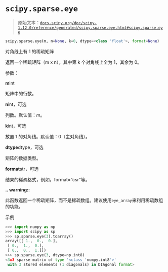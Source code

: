# `scipy.sparse.eye`

> 原始文本：[`docs.scipy.org/doc/scipy-1.12.0/reference/generated/scipy.sparse.eye.html#scipy.sparse.eye`](https://docs.scipy.org/doc/scipy-1.12.0/reference/generated/scipy.sparse.eye.html#scipy.sparse.eye)

```py
scipy.sparse.eye(m, n=None, k=0, dtype=<class 'float'>, format=None)
```

对角线上有 1 的稀疏矩阵

返回一个稀疏矩阵（m x n），其中第 k 个对角线上全为 1，其余为 0。

参数：

**m**int

矩阵中的行数。

**n**int，可选

列数。默认值：*m*。

**k**int，可选

放置 1 的对角线。默认值：0（主对角线）。

**dtype**dtype，可选

矩阵的数据类型。

**format**str，可选

结果的稀疏格式，例如，format=”csr”等。

**.. warning::**

此函数返回一个稀疏矩阵，而不是稀疏数组。建议使用`eye_array`来利用稀疏数组的功能。

示例

```py
>>> import numpy as np
>>> import scipy as sp
>>> sp.sparse.eye(3).toarray()
array([[ 1.,  0.,  0.],
 [ 0.,  1.,  0.],
 [ 0.,  0.,  1.]])
>>> sp.sparse.eye(3, dtype=np.int8)
<3x3 sparse matrix of type '<class 'numpy.int8'>'
 with 3 stored elements (1 diagonals) in DIAgonal format> 
```
